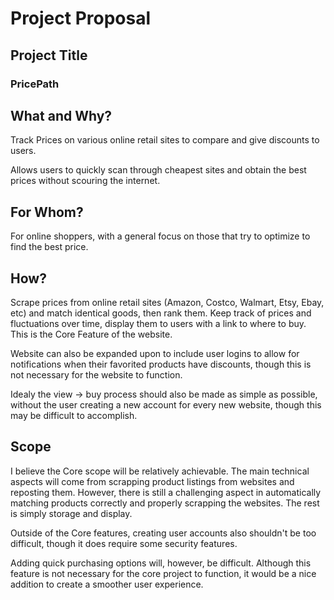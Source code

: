 # Project Proposal

## Project Title
### PricePath

## What and Why?
Track Prices on various online retail sites to compare and give discounts to users. 

Allows users to quickly scan through cheapest sites and obtain the best prices without scouring the internet. 

## For Whom?
For online shoppers, with a general focus on those that try to optimize to find the best price. 

## How?
Scrape prices from online retail sites (Amazon, Costco, Walmart, Etsy, Ebay, etc) and match identical goods, then rank them. Keep track of prices and fluctuations over time, display them to users with a link to where to buy. This is the Core Feature of the website. 

Website can also be expanded upon to include user logins to allow for notifications when their favorited products have discounts, though this is not necessary for the website to function. 

Idealy the view -> buy process should also be made as simple as possible, without the user creating a new account for every new website, though this may be difficult to accomplish. 

## Scope
I believe the Core scope will be relatively achievable. The main technical aspects will come from scrapping product listings from websites and reposting them. However, there is still a challenging aspect in automatically matching products correctly and properly scrapping the websites. The rest is simply storage and display. 

Outside of the Core features, creating user accounts also shouldn't be too difficult, though it does require some security features. 

Adding quick purchasing options will, however, be difficult. Although this feature is not necessary for the core project to function, it would be a nice addition to create a smoother user experience. 

